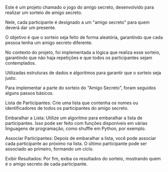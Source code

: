 Este é um projeto chamado o jogo do amigo secreto, desenvolvido para realizar um sorteio de amigo secreto.

Nele, cada participante é designado a um "amigo secreto" para quem deverá dar um presente. 

O objetivo é que o sorteio seja feito de forma aleatória, garantindo que cada pessoa tenha um amigo secreto diferente.

No contexto do projeto, foi implementada a lógica que realiza esse sorteio, garantindo que não haja repetições e que todos os participantes sejam contemplados. 

Utilizadas estruturas de dados e algoritmos para garantir que o sorteio seja justo.

Para implementar a parte do sorteio do "Amigo Secreto", foram seguidos alguns passos básicos. 

Lista de Participantes: Crie uma lista que contenha os nomes ou identificadores de todos os participantes do amigo secreto.

Embaralhar a Lista: Utilize um algoritmo para embaralhar a lista de participantes. Isso pode ser feito com funções disponíveis em várias linguagens de programação, como shuffle em Python, 
por exemplo.

Associar Participantes: Depois de embaralhar a lista, você pode associar cada participante ao próximo na lista. O último participante pode ser associado ao primeiro, formando um ciclo.

Exibir Resultados: Por fim, exiba os resultados do sorteio, mostrando quem é o amigo secreto de cada participante.



